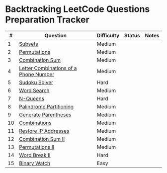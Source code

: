 # Backtracking LeetCode Questions Preparation Tracker

| #  | Question                                                                                       | Difficulty | Status   | Notes                                  |
|----|------------------------------------------------------------------------------------------------|------------|----------|----------------------------------------|
| 1  | [Subsets](https://leetcode.com/problems/subsets/)                                              | Medium     |        |                                        |
| 2  | [Permutations](https://leetcode.com/problems/permutations/)                                    | Medium     |        |                                        |
| 3  | [Combination Sum](https://leetcode.com/problems/combination-sum/)                              | Medium     |        |                                        |
| 4  | [Letter Combinations of a Phone Number](https://leetcode.com/problems/letter-combinations-of-a-phone-number/) | Medium |        |                                        |
| 5  | [Sudoku Solver](https://leetcode.com/problems/sudoku-solver/)                                  | Hard       |        |                                        |
| 6  | [Word Search](https://leetcode.com/problems/word-search/)                                      | Medium     |        |                                        |
| 7  | [N-Queens](https://leetcode.com/problems/n-queens/)                                            | Hard       |        |                                        |
| 8  | [Palindrome Partitioning](https://leetcode.com/problems/palindrome-partitioning/)              | Medium     |        |                                        |
| 9  | [Generate Parentheses](https://leetcode.com/problems/generate-parentheses/)                    | Medium     |        |                                        |
| 10 | [Combinations](https://leetcode.com/problems/combinations/)                                    | Medium     |        |                                        |
| 11 | [Restore IP Addresses](https://leetcode.com/problems/restore-ip-addresses/)                    | Medium     |        |                                        |
| 12 | [Combination Sum II](https://leetcode.com/problems/combination-sum-ii/)                        | Medium     |        |                                        |
| 13 | [Permutations II](https://leetcode.com/problems/permutations-ii/)                              | Medium     |        |                                        |
| 14 | [Word Break II](https://leetcode.com/problems/word-break-ii/)                                  | Hard       |        |                                        |
| 15 | [Binary Watch](https://leetcode.com/problems/binary-watch/)                                    | Easy       |        |                                        |
